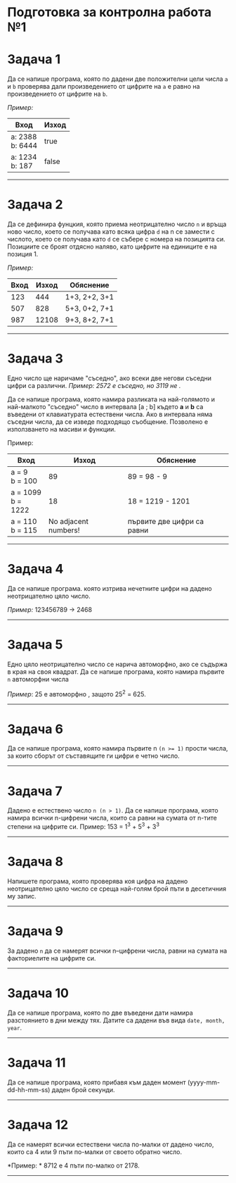 # Подготовка за контролна работа №1

# Задача 1
Да се напише програма, която по дадени две положителни цели числа `a` и `b` проверява дали произведението от цифрите на `a` е равно на произведението от цифрите на `b`.

*Пример:*

| Вход               | Изход |
|--------------------|-------|
| a: 2388<br>b: 6444 | true  |
| a: 1234<br>b: 187  | false |

---
# Задача 2
Да се дефинира фунцкия, която приема неотрицателно число `n` и връща ново число, което се получава като всяка цифра `d` на n се замести с числото, което се получава като `d` се събере с номера на позицията си. Позициите се броят отдясно наляво, като цифрите на единиците е на позиция 1.

*Пример:*

| Вход | Изход | Обяснение     |
|------|-------|---------------|
| 123  | 444   | 1+3, 2+2, 3+1 |
| 507  | 828   | 5+3, 0+2, 7+1 |
| 987  | 12108 | 9+3, 8+2, 7+1 |

---


# Задача 3
Едно число ще наричаме "съседно", ако всеки две негови съседни цифри са различни.
*Пример: 2572 е съседно, но 3119 не .*

Да се напише програма, която намира разликата на най-голямото и най-малкото "съседно" число в интервала [a ; b] където **a** и **b** са въведени от клавиатурата естествени числа. Ако в интервала няма съседни числа, да се изведе подходящо съобщение. Позволено е използването на масиви и функции.

Пример:

| Вход                 | Изход                | Обяснение                  |
|----------------------|----------------------|----------------------------|
| a = 9<br>b = 100     | 89                   | 89 = 98 - 9                |
| a = 1099<br>b = 1222 | 18                   | 18 = 1219 - 1201           |
| a = 110<br>b = 115   | No adjacent numbers! | първите две цифри са равни |

---
# Задача 4
Да се напише програма. която изтрива нечетните цифри на дадено неотрицателно цяло число.

*Пример:* 123456789 -> 2468

---
# Задача 5
Едно цяло неотрицателно число се нарича автоморфно, ако се съдържа в края на своя квадрат. Да се напише програма, която намира първите `n` автоморфни числа

*Пример*: 25 е автоморфно , защото 25<sup>2</sup> = 625. 

---
# Задача 6
Да се напише програма, която намира първите n `(n >= 1)` прости числа, за които сборът от съставящите ги цифри е четно число.

---
# Задача 7
Дадено е естествено число `n (n > 1)`.  Да се напише програма, която намира всички n-цифрени числа, които са равни на сумата от n-тите степени на цифрите си.
Пример: 153 = 1<sup>3</sup> + 5<sup>3</sup> + 3<sup>3</sup>

---
# Задача 8
Напишете програма, която проверява коя цифра на дадено неотрицателно цяло число се среща най-голям брой пъти в десетичния му запис.

---
# Задача 9
За дадено `n` да се намерят всички n–цифрени числа, равни на сумата на факториелите на цифрите си.

---
# Задача 10
Да се напише програма, която по две въведени дати намира разстоянието в дни между тях. Датите са дадени във вида `date, month, year`.

---
# Задача 11
Да се напише програма, която прибавя към даден момент (yyyy-mm-dd-hh-mm-ss) даден брой секунди.

---
# Задача 12
Да се намерят всички естествени числа по-малки от дадено число, които са 4 или 9 пъти по-малки от своето обратно число. 

*Пример: * 8712 е 4 пъти по-малко от 2178.

---
